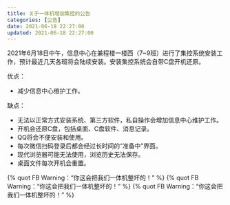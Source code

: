```yaml
---
title: 关于一体机增加集控的公告
categories: [公告]
date: 2021-06-18 22:27:00
updated: 2021-06-18 22:27:00
---
```


2021年6月18日中午，信息中心在兼程楼一楼西（7~9班）进行了集控系统安装工作，预计最近几天各班将会陆续安装。安装集控系统会自带C盘开机还原。

优点：
- 减少信息中心维护工作。

缺点：
- 无法以正常方式安装系统、第三方软件，私自操作会增加信息中心维护工作。
- 开机会还原C盘，包括桌面、C盘软件、消息记录。
- QQ将会不便安装和使用。
- 每次微信扫码登录后都会经过长时间的“准备中”界面。
- 现代浏览器可能无法使用，浏览历史无法保存。
- 桌面文件每次开机会重置。

{% quot FB Warning：“你这会把我们一体机整坏的！” %}
{% quot FB Warning：“你这会把我们一体机整坏的！” %}
{% quot FB Warning：“你这会把我们一体机整坏的！” %}
